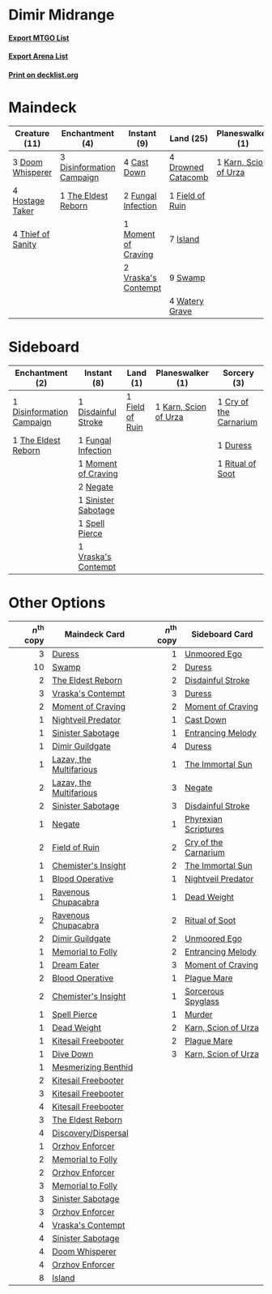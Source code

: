 # Dimir Midrange

#### [Export MTGO List](../collection/Dimir%20Midrange/Dimir%20Midrange.txt)
#### [Export Arena List](../collection/Dimir%20Midrange/Dimir%20Midrange_arena.txt)
#### [Print on decklist.org](http://decklist.org/?deckmain=4%09Cast%20Down%0A1%09Cry%20of%20the%20Carnarium%0A3%09Discovery/Dispersal%0A3%09Disinformation%20Campaign%0A3%09Doom%20Whisperer%0A4%09Drowned%20Catacomb%0A2%09Duress%0A1%09Field%20of%20Ruin%0A2%09Fungal%20Infection%0A4%09Hostage%20Taker%0A7%09Island%0A1%09Karn,%20Scion%20of%20Urza%0A1%09Moment%20of%20Craving%0A9%09Swamp%0A1%09The%20Eldest%20Reborn%0A4%09Thief%20of%20Sanity%0A4%09Thought%20Erasure%0A2%09Vraska's%20Contempt%0A4%09Watery%20Grave&deckside=1%09Cry%20of%20the%20Carnarium%0A1%09Disdainful%20Stroke%0A1%09Disinformation%20Campaign%0A1%09Duress%0A1%09Field%20of%20Ruin%0A1%09Fungal%20Infection%0A1%09Karn,%20Scion%20of%20Urza%0A1%09Moment%20of%20Craving%0A2%09Negate%0A1%09Ritual%20of%20Soot%0A1%09Sinister%20Sabotage%0A1%09Spell%20Pierce%0A1%09The%20Eldest%20Reborn%0A1%09Vraska's%20Contempt)
# Maindeck

|                                       Creature (11)                                        |                                          Enchantment (4)                                           |                                         Instant (9)                                          |                                          Land (25)                                          |                                        Planeswalker (1)                                        |                                          Sorcery (10)                                           |
|--------------------------------------------------------------------------------------------|----------------------------------------------------------------------------------------------------|----------------------------------------------------------------------------------------------|---------------------------------------------------------------------------------------------|------------------------------------------------------------------------------------------------|-------------------------------------------------------------------------------------------------|
|3 [Doom Whisperer](http://gatherer.wizards.com/Pages/Card/Details.aspx?multiverseid=452819) |3 [Disinformation Campaign](http://gatherer.wizards.com/Pages/Card/Details.aspx?multiverseid=452917)|4 [Cast Down](http://gatherer.wizards.com/Pages/Card/Details.aspx?multiverseid=442969)        |4 [Drowned Catacomb](http://gatherer.wizards.com/Pages/Card/Details.aspx?multiverseid=430633)|1 [Karn, Scion of Urza](http://gatherer.wizards.com/Pages/Card/Details.aspx?multiverseid=442889)|1 [Cry of the Carnarium](http://gatherer.wizards.com/Pages/Card/Details.aspx?multiverseid=457214)|
|4 [Hostage Taker](http://gatherer.wizards.com/Pages/Card/Details.aspx?multiverseid=435379)  |1 [The Eldest Reborn](http://gatherer.wizards.com/Pages/Card/Details.aspx?multiverseid=442978)      |2 [Fungal Infection](http://gatherer.wizards.com/Pages/Card/Details.aspx?multiverseid=442982) |1 [Field of Ruin](http://gatherer.wizards.com/Pages/Card/Details.aspx?multiverseid=435415)   |                                                                                                |3 [Discovery/Dispersal](http://gatherer.wizards.com/Pages/Card/Details.aspx?multiverseid=452973) |
|4 [Thief of Sanity](http://gatherer.wizards.com/Pages/Card/Details.aspx?multiverseid=452955)|                                                                                                    |1 [Moment of Craving](http://gatherer.wizards.com/Pages/Card/Details.aspx?multiverseid=439736)|7 [Island](http://gatherer.wizards.com/Pages/Card/Details.aspx?multiverseid=439857)          |                                                                                                |2 [Duress](http://gatherer.wizards.com/Pages/Card/Details.aspx?multiverseid=14557)               |
|                                                                                            |                                                                                                    |2 [Vraska's Contempt](http://gatherer.wizards.com/Pages/Card/Details.aspx?multiverseid=435283)|9 [Swamp](http://gatherer.wizards.com/Pages/Card/Details.aspx?multiverseid=439858)           |                                                                                                |4 [Thought Erasure](http://gatherer.wizards.com/Pages/Card/Details.aspx?multiverseid=452956)     |
|                                                                                            |                                                                                                    |                                                                                              |4 [Watery Grave](http://gatherer.wizards.com/Pages/Card/Details.aspx?multiverseid=405114)    |                                                                                                |                                                                                                 |


# Sideboard

|                                          Enchantment (2)                                           |                                         Instant (8)                                          |                                         Land (1)                                         |                                        Planeswalker (1)                                        |                                           Sorcery (3)                                           |
|----------------------------------------------------------------------------------------------------|----------------------------------------------------------------------------------------------|------------------------------------------------------------------------------------------|------------------------------------------------------------------------------------------------|-------------------------------------------------------------------------------------------------|
|1 [Disinformation Campaign](http://gatherer.wizards.com/Pages/Card/Details.aspx?multiverseid=452917)|1 [Disdainful Stroke](http://gatherer.wizards.com/Pages/Card/Details.aspx?multiverseid=420705)|1 [Field of Ruin](http://gatherer.wizards.com/Pages/Card/Details.aspx?multiverseid=435415)|1 [Karn, Scion of Urza](http://gatherer.wizards.com/Pages/Card/Details.aspx?multiverseid=442889)|1 [Cry of the Carnarium](http://gatherer.wizards.com/Pages/Card/Details.aspx?multiverseid=457214)|
|1 [The Eldest Reborn](http://gatherer.wizards.com/Pages/Card/Details.aspx?multiverseid=442978)      |1 [Fungal Infection](http://gatherer.wizards.com/Pages/Card/Details.aspx?multiverseid=442982) |                                                                                          |                                                                                                |1 [Duress](http://gatherer.wizards.com/Pages/Card/Details.aspx?multiverseid=14557)               |
|                                                                                                    |1 [Moment of Craving](http://gatherer.wizards.com/Pages/Card/Details.aspx?multiverseid=439736)|                                                                                          |                                                                                                |1 [Ritual of Soot](http://gatherer.wizards.com/Pages/Card/Details.aspx?multiverseid=452834)      |
|                                                                                                    |2 [Negate](http://gatherer.wizards.com/Pages/Card/Details.aspx?multiverseid=423707)           |                                                                                          |                                                                                                |                                                                                                 |
|                                                                                                    |1 [Sinister Sabotage](http://gatherer.wizards.com/Pages/Card/Details.aspx?multiverseid=452804)|                                                                                          |                                                                                                |                                                                                                 |
|                                                                                                    |1 [Spell Pierce](http://gatherer.wizards.com/Pages/Card/Details.aspx?multiverseid=425876)     |                                                                                          |                                                                                                |                                                                                                 |
|                                                                                                    |1 [Vraska's Contempt](http://gatherer.wizards.com/Pages/Card/Details.aspx?multiverseid=435283)|                                                                                          |                                                                                                |                                                                                                 |


# Other Options

|*n*<sup>th</sup> copy|                                          Maindeck Card                                           |*n*<sup>th</sup> copy|                                        Sideboard Card                                         |
|--------------------:|--------------------------------------------------------------------------------------------------|--------------------:|-----------------------------------------------------------------------------------------------|
|                    3|[Duress](http://gatherer.wizards.com/Pages/Card/Details.aspx?multiverseid=14557)                  |                    1|[Unmoored Ego](http://gatherer.wizards.com/Pages/Card/Details.aspx?multiverseid=452962)        |
|                   10|[Swamp](http://gatherer.wizards.com/Pages/Card/Details.aspx?multiverseid=439858)                  |                    2|[Duress](http://gatherer.wizards.com/Pages/Card/Details.aspx?multiverseid=14557)               |
|                    2|[The Eldest Reborn](http://gatherer.wizards.com/Pages/Card/Details.aspx?multiverseid=442978)      |                    2|[Disdainful Stroke](http://gatherer.wizards.com/Pages/Card/Details.aspx?multiverseid=420705)   |
|                    3|[Vraska's Contempt](http://gatherer.wizards.com/Pages/Card/Details.aspx?multiverseid=435283)      |                    3|[Duress](http://gatherer.wizards.com/Pages/Card/Details.aspx?multiverseid=14557)               |
|                    2|[Moment of Craving](http://gatherer.wizards.com/Pages/Card/Details.aspx?multiverseid=439736)      |                    2|[Moment of Craving](http://gatherer.wizards.com/Pages/Card/Details.aspx?multiverseid=439736)   |
|                    1|[Nightveil Predator](http://gatherer.wizards.com/Pages/Card/Details.aspx?multiverseid=452941)     |                    1|[Cast Down](http://gatherer.wizards.com/Pages/Card/Details.aspx?multiverseid=442969)           |
|                    1|[Sinister Sabotage](http://gatherer.wizards.com/Pages/Card/Details.aspx?multiverseid=452804)      |                    1|[Entrancing Melody](http://gatherer.wizards.com/Pages/Card/Details.aspx?multiverseid=435207)   |
|                    1|[Dimir Guildgate](http://gatherer.wizards.com/Pages/Card/Details.aspx?multiverseid=376306)        |                    4|[Duress](http://gatherer.wizards.com/Pages/Card/Details.aspx?multiverseid=14557)               |
|                    1|[Lazav, the Multifarious](http://gatherer.wizards.com/Pages/Card/Details.aspx?multiverseid=452934)|                    1|[The Immortal Sun](http://gatherer.wizards.com/Pages/Card/Details.aspx?multiverseid=439844)    |
|                    2|[Lazav, the Multifarious](http://gatherer.wizards.com/Pages/Card/Details.aspx?multiverseid=452934)|                    3|[Negate](http://gatherer.wizards.com/Pages/Card/Details.aspx?multiverseid=423707)              |
|                    2|[Sinister Sabotage](http://gatherer.wizards.com/Pages/Card/Details.aspx?multiverseid=452804)      |                    3|[Disdainful Stroke](http://gatherer.wizards.com/Pages/Card/Details.aspx?multiverseid=420705)   |
|                    1|[Negate](http://gatherer.wizards.com/Pages/Card/Details.aspx?multiverseid=423707)                 |                    1|[Phyrexian Scriptures](http://gatherer.wizards.com/Pages/Card/Details.aspx?multiverseid=442988)|
|                    2|[Field of Ruin](http://gatherer.wizards.com/Pages/Card/Details.aspx?multiverseid=435415)          |                    2|[Cry of the Carnarium](http://gatherer.wizards.com/Pages/Card/Details.aspx?multiverseid=457214)|
|                    1|[Chemister's Insight](http://gatherer.wizards.com/Pages/Card/Details.aspx?multiverseid=452782)    |                    2|[The Immortal Sun](http://gatherer.wizards.com/Pages/Card/Details.aspx?multiverseid=439844)    |
|                    1|[Blood Operative](http://gatherer.wizards.com/Pages/Card/Details.aspx?multiverseid=452813)        |                    1|[Nightveil Predator](http://gatherer.wizards.com/Pages/Card/Details.aspx?multiverseid=452941)  |
|                    1|[Ravenous Chupacabra](http://gatherer.wizards.com/Pages/Card/Details.aspx?multiverseid=442093)    |                    1|[Dead Weight](http://gatherer.wizards.com/Pages/Card/Details.aspx?multiverseid=452817)         |
|                    2|[Ravenous Chupacabra](http://gatherer.wizards.com/Pages/Card/Details.aspx?multiverseid=442093)    |                    2|[Ritual of Soot](http://gatherer.wizards.com/Pages/Card/Details.aspx?multiverseid=452834)      |
|                    2|[Dimir Guildgate](http://gatherer.wizards.com/Pages/Card/Details.aspx?multiverseid=376306)        |                    2|[Unmoored Ego](http://gatherer.wizards.com/Pages/Card/Details.aspx?multiverseid=452962)        |
|                    1|[Memorial to Folly](http://gatherer.wizards.com/Pages/Card/Details.aspx?multiverseid=443130)      |                    2|[Entrancing Melody](http://gatherer.wizards.com/Pages/Card/Details.aspx?multiverseid=435207)   |
|                    1|[Dream Eater](http://gatherer.wizards.com/Pages/Card/Details.aspx?multiverseid=452788)            |                    3|[Moment of Craving](http://gatherer.wizards.com/Pages/Card/Details.aspx?multiverseid=439736)   |
|                    2|[Blood Operative](http://gatherer.wizards.com/Pages/Card/Details.aspx?multiverseid=452813)        |                    1|[Plague Mare](http://gatherer.wizards.com/Pages/Card/Details.aspx?multiverseid=447250)         |
|                    2|[Chemister's Insight](http://gatherer.wizards.com/Pages/Card/Details.aspx?multiverseid=452782)    |                    1|[Sorcerous Spyglass](http://gatherer.wizards.com/Pages/Card/Details.aspx?multiverseid=435407)  |
|                    1|[Spell Pierce](http://gatherer.wizards.com/Pages/Card/Details.aspx?multiverseid=425876)           |                    1|[Murder](http://gatherer.wizards.com/Pages/Card/Details.aspx?multiverseid=442087)              |
|                    1|[Dead Weight](http://gatherer.wizards.com/Pages/Card/Details.aspx?multiverseid=452817)            |                    2|[Karn, Scion of Urza](http://gatherer.wizards.com/Pages/Card/Details.aspx?multiverseid=442889) |
|                    1|[Kitesail Freebooter](http://gatherer.wizards.com/Pages/Card/Details.aspx?multiverseid=435264)    |                    2|[Plague Mare](http://gatherer.wizards.com/Pages/Card/Details.aspx?multiverseid=447250)         |
|                    1|[Dive Down](http://gatherer.wizards.com/Pages/Card/Details.aspx?multiverseid=435205)              |                    3|[Karn, Scion of Urza](http://gatherer.wizards.com/Pages/Card/Details.aspx?multiverseid=442889) |
|                    1|[Mesmerizing Benthid](http://gatherer.wizards.com/Pages/Card/Details.aspx?multiverseid=457187)    |                     |                                                                                               |
|                    2|[Kitesail Freebooter](http://gatherer.wizards.com/Pages/Card/Details.aspx?multiverseid=435264)    |                     |                                                                                               |
|                    3|[Kitesail Freebooter](http://gatherer.wizards.com/Pages/Card/Details.aspx?multiverseid=435264)    |                     |                                                                                               |
|                    4|[Kitesail Freebooter](http://gatherer.wizards.com/Pages/Card/Details.aspx?multiverseid=435264)    |                     |                                                                                               |
|                    3|[The Eldest Reborn](http://gatherer.wizards.com/Pages/Card/Details.aspx?multiverseid=442978)      |                     |                                                                                               |
|                    4|[Discovery/Dispersal](http://gatherer.wizards.com/Pages/Card/Details.aspx?multiverseid=452973)    |                     |                                                                                               |
|                    1|[Orzhov Enforcer](http://gatherer.wizards.com/Pages/Card/Details.aspx?multiverseid=457223)        |                     |                                                                                               |
|                    2|[Memorial to Folly](http://gatherer.wizards.com/Pages/Card/Details.aspx?multiverseid=443130)      |                     |                                                                                               |
|                    2|[Orzhov Enforcer](http://gatherer.wizards.com/Pages/Card/Details.aspx?multiverseid=457223)        |                     |                                                                                               |
|                    3|[Memorial to Folly](http://gatherer.wizards.com/Pages/Card/Details.aspx?multiverseid=443130)      |                     |                                                                                               |
|                    3|[Sinister Sabotage](http://gatherer.wizards.com/Pages/Card/Details.aspx?multiverseid=452804)      |                     |                                                                                               |
|                    3|[Orzhov Enforcer](http://gatherer.wizards.com/Pages/Card/Details.aspx?multiverseid=457223)        |                     |                                                                                               |
|                    4|[Vraska's Contempt](http://gatherer.wizards.com/Pages/Card/Details.aspx?multiverseid=435283)      |                     |                                                                                               |
|                    4|[Sinister Sabotage](http://gatherer.wizards.com/Pages/Card/Details.aspx?multiverseid=452804)      |                     |                                                                                               |
|                    4|[Doom Whisperer](http://gatherer.wizards.com/Pages/Card/Details.aspx?multiverseid=452819)         |                     |                                                                                               |
|                    4|[Orzhov Enforcer](http://gatherer.wizards.com/Pages/Card/Details.aspx?multiverseid=457223)        |                     |                                                                                               |
|                    8|[Island](http://gatherer.wizards.com/Pages/Card/Details.aspx?multiverseid=439857)                 |                     |                                                                                               |

